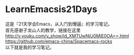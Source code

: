 # LearnEmacsis21Days
这是『21天学会Emacs，从入门到懵逼』的学习笔记。<br>
首先感谢子龙山人的教学，链接在这里<br>
http://v.youku.com/v_show/id_XMTUwNjU0MjE0OA==.html<br>
https://github.com/emacs-china/Spacemacs-rocks<br>
以下就是我的学习笔记。
